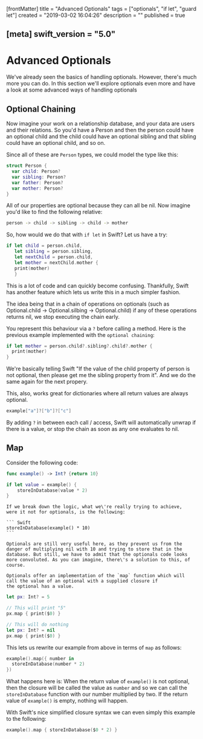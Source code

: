 [frontMatter]
title = "Advanced Optionals"
tags = ["optionals", "if let", "guard let"]
created = "2019-03-02 16:04:26"
description = ""
published = true

[meta]
swift_version = "5.0"
---

# Advanced Optionals

We've already seen the basics of handling optionals. However, there's much more you can do.
In this section we'll explore optionals even more and have a look at some advanced ways of
handling optionals

## Optional Chaining

Now imagine your work on a relationship database, and your data are
users and their relations. So you'd have a Person and then the person
could have an optional child and the child could have an optional 
sibling and that sibling could have an optional child, and so on.

Since all of these are `Person` types, we could model the type like this:

``` Swift
struct Person {
  var child: Person?
  var sibling: Person?
  var father: Person?
  var mother: Person?
}
```

All of our properties are optional because they can all be nil.
Now imagine you'd like to find the following relative:

``` bash
person -> child -> sibling -> child -> mother
```

So, how would we do that with `if let` in Swift? Let us have a try:

``` Swift
if let child = person.child,
   let sibling = person.sibling,
   let nextChild = person.child,
   let mother = nextChild.mother {
   print(mother)
   }
```

This is a lot of code and can quickly become confusing. Thankfully,
Swift has another feature which lets us write this in a much simpler fashion.

The idea being that in a chain of operations on optionals
(such as Optional.child -> Optional.silbing -> Optional.child) 
if any of these operations returns nil, we stop executing the chain early.

You represent this behaviour via a `?` before calling a method. Here is the
previous example implemented with the `optional chaining`:

``` Swift
if let mother = person.child?.sibling?.child?.mother {
  print(mother)
}
```

We're basically telling Swift "If the value of the child property of person is not
optional, then please get me the sibling property from it". And we do the same again
for the next propery.

This, also, works great for dictionaries where all return values are always optional.

  ``` Swift
  example["a"]?["b"]?["c"]
  ```

By adding `?` in between each call / access, Swift will
automatically unwrap if there is a value, or stop the chain as soon
as any one evaluates to nil.

## Map

Consider the following code:

``` Swift
func example() -> Int? {return 10}

if let value = example() {
    storeInDatabase(value * 2)
}
```

    If we break down the logic, what we\'re really trying to achieve,
    were it not for optionals, is the following:

    ``` Swift
    storeInDatabase(example() * 10)
    ```

    Optionals are still very useful here, as they prevent us from the
    danger of multiplying nil with 10 and trying to store that in the
    database. But still, we have to admit that the optionals code looks
    more convoluted. As you can imagine, there\'s a solution to this, of
    course.

    Optionals offer an implementation of the `map` function which will
    call the value of an optional with a supplied closure if
    the optional has a value.

``` Swift
let px: Int? = 5

// This will print "5"
px.map { print($0) }

// This will do nothing
let px: Int? = nil
px.map { print($0) }

```

This lets us rewrite our example from above in terms of `map` as follows:

``` Swift
example().map({ number in 
  storeInDatabase(number * 2) 
})
```

What happens here is: When the return value of `example()` is not optional, then the closure
will be called the value as `number` and so we can call the `storeInDatabase` function with our number multiplied by two. If the return value of `example()` is empty, nothing will happen.

With Swift's nice simplified closure syntax we can even simply this example to the following:

``` Swift
example().map { storeInDatabase($0 * 2) }
```
